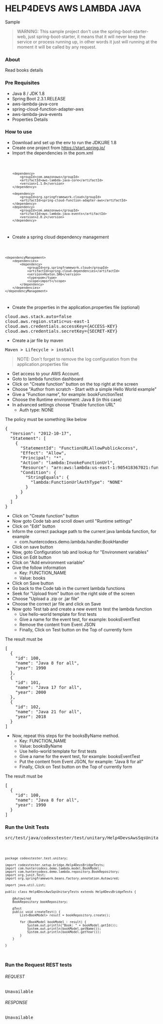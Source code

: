 # HELP4DEVS AWS LAMBDA JAVA
Sample

> WARNING: This sample project don't use the spring-boot-starter-web, just spring-boot-starter,
> it means that it will never keep the service or process running up, in other words it just will
> running at the moment it will be called by any request.

### About

Read books details

### Pre Requisites

- Java 8 / JDK 1.8
- Spring Boot 2.3.1.RELEASE
- aws-lambda-java-core
- spring-cloud-function-adapter-aws
- aws-lambda-java-events
- Properties Details

### How to use

- Download and set up the env to run the JDK/JRE 1.8
- Create one project from https://start.spring.io/
- Import the dependencies in the pom.xml

<code>

		<dependency>
			<groupId>com.amazonaws</groupId>
			<artifactId>aws-lambda-java-core</artifactId>
			<version>1.1.0</version>
		</dependency>

		<dependency>
			<groupId>org.springframework.cloud</groupId>
			<artifactId>spring-cloud-function-adapter-aws</artifactId>
		</dependency>
		<dependency>
			<groupId>com.amazonaws</groupId>
			<artifactId>aws-lambda-java-events</artifactId>
			<version>2.0.2</version>
		</dependency>

</code>

- Create a spring cloud dependency management

<code>

	<dependencyManagement>
		<dependencies>
			<dependency>
				<groupId>org.springframework.cloud</groupId>
				<artifactId>spring-cloud-dependencies</artifactId>
				<version>Hoxton.SR6</version>
				<type>pom</type>
				<scope>import</scope>
			</dependency>
		</dependencies>
	</dependencyManagement>

</code>

- Create the properties in the application.properties file (optional)

<pre>
cloud.aws.stack.auto=false
cloud.aws.region.static=us-east-1
cloud.aws.credentials.accessKey={ACCESS-KEY}
cloud.aws.credentials.secretKey={SECRET-KEY}
</pre>

- Create a jar file by maven

<pre>
Maven > Lifecycle > install
</pre>

> NOTE: Don't forget to remove the log configuration from the application.properties file

- Get access to your AWS Account.
- Goto to lambda function dashboard
- Click on "Create function" button on the top right at the screen
- Choose "Author from scratch - Start with a simple Hello World example"
- Give a "Function name", for example: bookFunctionTest
- Choose the Runtime environment: Java 8 (in this case)
- In advanced settings choose "Enable function URL"
  - Auth type: NONE

The policy must be something like below

<pre>
{
  "Version": "2012-10-17",
  "Statement": [
    {
      "StatementId": "FunctionURLAllowPublicAccess",
      "Effect": "Allow",
      "Principal": "*",
      "Action": "lambda:InvokeFunctionUrl",
      "Resource": "arn:aws:lambda:us-east-1:905418367021:function:bookFunctionTest",
      "Condition": {
        "StringEquals": {
          "lambda:FunctionUrlAuthType": "NONE"
        }
      }
    }
  ]
}
</pre>

- Click on "Create function" button
- Now goto Code tab and scroll down until "Runtime settings"
- Click on "Edit" button
- Inform the correct package path to the current java lambda function, for example
  - com.huntercodexs.demo.lambda.handler.BookHandler
- Click on save button
- Now, goto Configuration tab and lookup for "Environment variables"
- Click on Edit button
- Click on "Add environment variable"
- Give the follow information
  - Key: FUNCTION_NAME
  - Value: books
- Click on Save button
- Go back to the Code tab in the current lambda functions
- Seek for "Upload from" button on the right side of the screen
- Choose "Upload a .zip or .jar file"
- Choose the correct jar file and click on Save
- Now goto Test tab and create a new event to test the lambda function
  - Use hello-world template for first tests
  - Give a name for the event test, for example: booksEventTest
  - Remove the content from Event JSON
  - Finally, Click on Test button on the Top of currently form

The result must be

<pre>
[
  {
    "id": 100,
    "name": "Java 8 for all",
    "year": 1990
  },
  {
    "id": 101,
    "name": "Java 17 for all",
    "year": 2000
  },
  {
    "id": 102,
    "name": "Java 21 for all",
    "year": 2018
  }
]
</pre>

- Now, repeat this steps for the booksByName method.
  - Key: FUNCTION_NAME
  - Value: booksByName
  - Use hello-world template for first tests
  - Give a name for the event test, for example: booksEventTest
  - Put the content from Event JSON, for example: "Java 8 for all"
  - Finally, Click on Test button on the Top of currently form

The result must be

<pre>
[
  {
    "id": 100,
    "name": "Java 8 for all",
    "year": 1990
  }
]
</pre>

### Run the Unit Tests

<pre>
src/test/java/codexstester/test/unitary/Help4DevsAwsSqsUnitaryTests.java
</pre>

<code>

    package codexstester.test.unitary;
    
    import codexstester.setup.bridge.Help4DevsBridgeTests;
    import com.huntercodexs.demo.lambda.model.BookModel;
    import com.huntercodexs.demo.lambda.repository.BookRepository;
    import org.junit.Test;
    import org.springframework.beans.factory.annotation.Autowired;
    
    import java.util.List;
    
    public class Help4DevsAwsSqsUnitaryTests extends Help4DevsBridgeTests {
    
        @Autowired
        BookRepository bookRepository;
    
        @Test
        public void createTest() {
            List<BookModel> result = bookRepository.create();
    
            for (BookModel bookModel : result) {
                System.out.println("Book: " + bookModel.getId());
                System.out.println(bookModel.getName());
                System.out.println(bookModel.getYear());
            }
        }
    
    }

</code>

### Run the Request REST tests

###### REQUEST

<pre>
Unavailable
</pre>

###### RESPONSE

<pre>
Unavailable
</pre>

